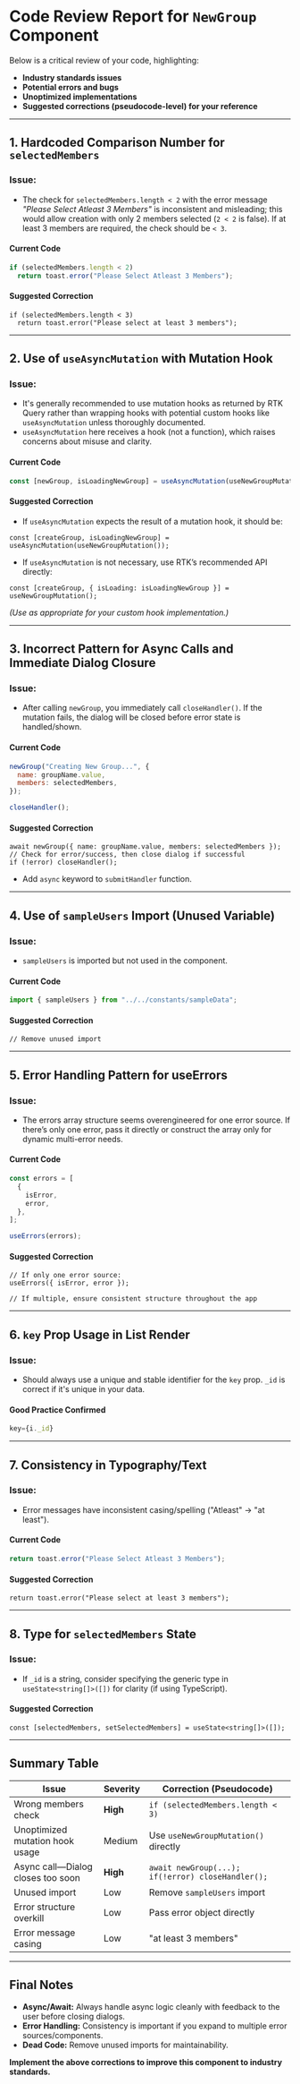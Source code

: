 # Code Review Report for `NewGroup` Component

Below is a critical review of your code, highlighting:
- **Industry standards issues**
- **Potential errors and bugs**
- **Unoptimized implementations**
- **Suggested corrections (pseudocode-level) for your reference**

---

## 1. Hardcoded Comparison Number for `selectedMembers`

### Issue:
- The check for `selectedMembers.length < 2` with the error message _"Please Select Atleast 3 Members"_ is inconsistent and misleading; this would allow creation with only 2 members selected (`2 < 2` is false). If at least 3 members are required, the check should be `< 3`.

#### Current Code
```js
if (selectedMembers.length < 2)
  return toast.error("Please Select Atleast 3 Members");
```

#### Suggested Correction
```pseudo
if (selectedMembers.length < 3)
  return toast.error("Please select at least 3 members");
```

---

## 2. Use of `useAsyncMutation` with Mutation Hook

### Issue:
- It's generally recommended to use mutation hooks as returned by RTK Query rather than wrapping hooks with potential custom hooks like `useAsyncMutation` unless thoroughly documented.
- `useAsyncMutation` here receives a hook (not a function), which raises concerns about misuse and clarity.

#### Current Code
```js
const [newGroup, isLoadingNewGroup] = useAsyncMutation(useNewGroupMutation);
```

#### Suggested Correction
- If `useAsyncMutation` expects the result of a mutation hook, it should be:
```pseudo
const [createGroup, isLoadingNewGroup] = useAsyncMutation(useNewGroupMutation());
```
- If `useAsyncMutation` is not necessary, use RTK’s recommended API directly:
```pseudo
const [createGroup, { isLoading: isLoadingNewGroup }] = useNewGroupMutation();
```
*(Use as appropriate for your custom hook implementation.)*

---

## 3. Incorrect Pattern for Async Calls and Immediate Dialog Closure

### Issue:
- After calling `newGroup`, you immediately call `closeHandler()`. If the mutation fails, the dialog will be closed before error state is handled/shown.

#### Current Code
```js
newGroup("Creating New Group...", {
  name: groupName.value,
  members: selectedMembers,
});

closeHandler();
```

#### Suggested Correction
```pseudo
await newGroup({ name: groupName.value, members: selectedMembers });
// Check for error/success, then close dialog if successful
if (!error) closeHandler();
```
- Add `async` keyword to `submitHandler` function.

---

## 4. Use of `sampleUsers` Import (Unused Variable)

### Issue:
- `sampleUsers` is imported but not used in the component.

#### Current Code
```js
import { sampleUsers } from "../../constants/sampleData";
```

#### Suggested Correction
```pseudo
// Remove unused import
```

---

## 5. Error Handling Pattern for useErrors

### Issue:
- The errors array structure seems overengineered for one error source. If there’s only one error, pass it directly or construct the array only for dynamic multi-error needs.

#### Current Code
```js
const errors = [
  {
    isError,
    error,
  },
];

useErrors(errors);
```

#### Suggested Correction
```pseudo
// If only one error source:
useErrors({ isError, error });

// If multiple, ensure consistent structure throughout the app
```

---

## 6. `key` Prop Usage in List Render

### Issue:
- Should always use a unique and stable identifier for the `key` prop. `_id` is correct if it's unique in your data.

#### Good Practice Confirmed
```js
key={i._id}
```

---

## 7. Consistency in Typography/Text

### Issue:
- Error messages have inconsistent casing/spelling ("Atleast" → "at least").

#### Current Code
```js
return toast.error("Please Select Atleast 3 Members");
```

#### Suggested Correction
```pseudo
return toast.error("Please select at least 3 members");
```

---

## 8. Type for `selectedMembers` State

### Issue:
- If `_id` is a string, consider specifying the generic type in `useState<string[]>([])` for clarity (if using TypeScript).

#### Suggested Correction
```pseudo
const [selectedMembers, setSelectedMembers] = useState<string[]>([]);
```

---

## Summary Table

| Issue | Severity | Correction (Pseudocode) |
|-------|----------|------------------------|
| Wrong members check | **High** | `if (selectedMembers.length < 3)` |
| Unoptimized mutation hook usage | Medium | Use `useNewGroupMutation()` directly |
| Async call—Dialog closes too soon | **High** | `await newGroup(...); if(!error) closeHandler();` |
| Unused import | Low | Remove `sampleUsers` import |
| Error structure overkill | Low | Pass error object directly |
| Error message casing | Low | "at least 3 members" |

---

## Final Notes

- **Async/Await:** Always handle async logic cleanly with feedback to the user before closing dialogs.
- **Error Handling:** Consistency is important if you expand to multiple error sources/components.
- **Dead Code:** Remove unused imports for maintainability.

**Implement the above corrections to improve this component to industry standards.**